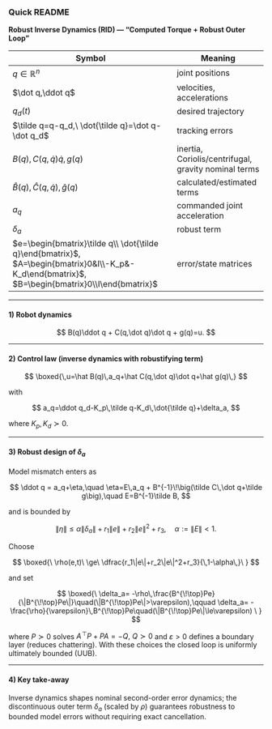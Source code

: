 ### Quick README

**Robust Inverse Dynamics (RID) — “Computed Torque + Robust Outer Loop”**

| Symbol                                                                                                                                          | Meaning                                |
| ----------------------------------------------------------------------------------------------------------------------------------------------- | -------------------------------------- |
| $q\in\mathbb{R}^n$                                                                                                                              | joint positions                        |
| $\dot q,\ddot q$                                                                                                                                | velocities, accelerations              |
| $q_d(t)$                                                                                                                                        | desired trajectory                     |
| $\tilde q=q-q_d,\ \dot{\tilde q}=\dot q-\dot q_d$                                                                                               | tracking errors                        |
| $B(q),\,C(q,\dot q)\dot q,\,g(q)$                                                                                                               | inertia, Coriolis/centrifugal, gravity nominal terms|
| $\hat B(q),\hat C(q,\dot q),\hat g(q)$                                                                                                                          | calculated/estimated terms                    |
| $a_q$                                                                                                                                           | commanded joint acceleration           |
| $\delta_a$                                                                                                                                      | robust term                            |
| $e=\begin{bmatrix}\tilde q\\ \dot{\tilde q}\end{bmatrix}$, $A=\begin{bmatrix}0&I\\-K_p&-K_d\end{bmatrix}$, $B=\begin{bmatrix}0\\I\end{bmatrix}$ | error/state matrices                   |

---

#### 1) Robot dynamics

$$
B(q)\ddot q + C(q,\dot q)\dot q + g(q)=u.
$$

---

#### 2) Control law (inverse dynamics with robustifying term)

$$
\boxed{\,u=\hat B(q)\,a_q+\hat C(q,\dot q)\dot q+\hat g(q)\,}
$$

with

$$
a_q=\ddot q_d-K_p\,\tilde q-K_d\,\dot{\tilde q}+\delta_a,
$$

where $K_p,K_d\succ0$.&#x20;

---

#### 3) Robust design of $\delta_a$

Model mismatch enters as

$$
\ddot q = a_q+\eta,\quad 
\eta=E\,a_q + B^{-1}\!\big(\tilde C\,\dot q+\tilde g\big),\quad
E=B^{-1}\tilde B,
$$

and is bounded by

$$
\|\eta\|\le \alpha\|\delta_a\|+r_1\|e\|+r_2\|e\|^2+r_3,\quad
\alpha:=\|E\|<1.
$$

Choose

$$
\boxed{\ \rho(e,t)\ \ge\ \dfrac{r_1\|e\|+r_2\|e\|^2+r_3}{\,1-\alpha\,}\ }
$$

and set

$$
\boxed{\ 
\delta_a=
-\rho\,\frac{B^{\!\top}Pe}{\|B^{\!\top}Pe\|}\quad(\|B^{\!\top}Pe\|>\varepsilon),\qquad
\delta_a=
-\frac{\rho}{\varepsilon}\,B^{\!\top}Pe\quad(\|B^{\!\top}Pe\|\le\varepsilon)
\ }
$$

where $P\succ0$ solves $A^{\!\top}P+PA=-Q,\ Q\succ0$ and $\varepsilon>0$ defines a boundary layer (reduces chattering). With these choices the closed loop is uniformly ultimately bounded (UUB).&#x20;

---

#### 4) Key take-away

Inverse dynamics shapes nominal second-order error dynamics; the discontinuous outer term $\delta_a$ (scaled by $\rho$) guarantees robustness to bounded model errors without requiring exact cancellation.&#x20;